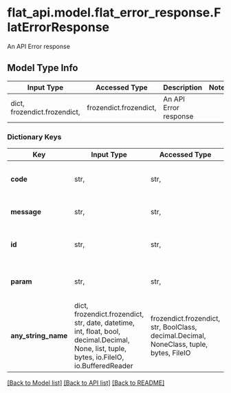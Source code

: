 # flat_api.model.flat_error_response.FlatErrorResponse

An API Error response

## Model Type Info
Input Type | Accessed Type | Description | Notes
------------ | ------------- | ------------- | -------------
dict, frozendict.frozendict,  | frozendict.frozendict,  | An API Error response | 

### Dictionary Keys
Key | Input Type | Accessed Type | Description | Notes
------------ | ------------- | ------------- | ------------- | -------------
**code** | str,  | str,  | A corresponding code for this error | 
**message** | str,  | str,  | A printable message for this error | 
**id** | str,  | str,  | An unique error identifier generated for the request | [optional] 
**param** | str,  | str,  | The related parameter that caused the error | [optional] 
**any_string_name** | dict, frozendict.frozendict, str, date, datetime, int, float, bool, decimal.Decimal, None, list, tuple, bytes, io.FileIO, io.BufferedReader | frozendict.frozendict, str, BoolClass, decimal.Decimal, NoneClass, tuple, bytes, FileIO | any string name can be used but the value must be the correct type | [optional]

[[Back to Model list]](../../README.md#documentation-for-models) [[Back to API list]](../../README.md#documentation-for-api-endpoints) [[Back to README]](../../README.md)

